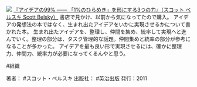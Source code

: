 
[![](https://images-fe.ssl-images-amazon.com/images/I/51Bxx5EwUFL._SL160_.jpg)](http://www.amazon.co.jp/exec/obidos/ASIN/4862761178/choiyaki81-22/ref=nosim)
[『アイデアの99% —— 「1%のひらめき」を形にする3つの力』（スコット ベルスキ Scott Belsky）](http://www.amazon.co.jp/exec/obidos/ASIN/4862761178/choiyaki81-22/ref=nosim)
書店で見かけ、以前から気になってたので購入。
アイデアの発想法の本ではなく、生まれ出たアイデアをいかに実現させるかについて書かれた本。
生まれ出たアイデアを、整理し、仲間を集め、統率して実現へと進んでいく。整理の部分は、タスク管理的な話題。仲間集めと統率の部分が参考になることが多かった。
アイデアを最も良い形で実現させるには、確かに整理力、仲間力、統率力が必要になってくるんやと思う。

#組織

著者： #スコット・ベルスキ 
出版社： #英治出版
発行：2011
